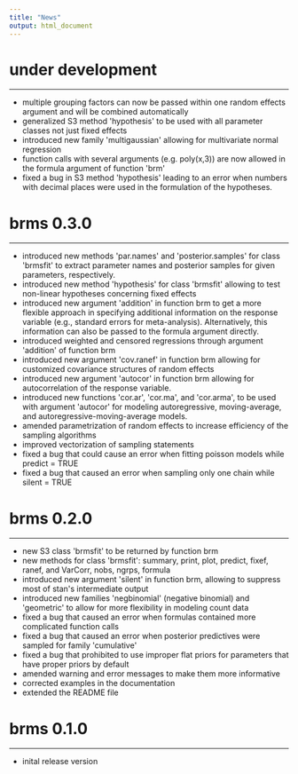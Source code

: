 ```yaml
---
title: "News"
output: html_document
---
```


# under development
----------------------------------------------------------------

* multiple grouping factors can now be passed within one random effects argument and will be combined automatically 
* generalized S3 method 'hypothesis' to be used with all parameter classes not just fixed effects
* introduced new family 'multigaussian' allowing for multivariate normal regression
* function calls with several arguments (e.g. poly(x,3)) are now allowed in the formula argument of function 'brm'
* fixed a bug in S3 method 'hypothesis' leading to an error when numbers with decimal places were used in the formulation of the hypotheses. 

# brms 0.3.0
----------------------------------------------------------------

* introduced new methods 'par.names' and 'posterior.samples' for class 'brmsfit' to extract parameter names and posterior samples for given parameters, respectively.
* introduced new method 'hypothesis' for class 'brmsfit' allowing to test non-linear hypotheses concerning fixed effects
* introduced new argument 'addition' in function brm to get a more flexible approach in specifying additional information on the response variable (e.g., standard errors for meta-analysis). Alternatively, this information can also be passed to the formula argument directly.
* introduced weighted and censored regressions through argument 'addition' of function brm
* introduced new argument 'cov.ranef' in function brm allowing for customized covariance structures of random effects
* introduced new argument 'autocor' in function brm allowing for autocorrelation of the response variable.
* introduced new functions 'cor.ar', 'cor.ma', and 'cor.arma', to be used with argument 'autocor' for modeling autoregressive, moving-average, and autoregressive-moving-average models. 
* amended parametrization of random effects to increase efficiency of the sampling algorithms
* improved vectorization of sampling statements
* fixed a bug that could cause an error when fitting poisson models while predict = TRUE
* fixed a bug that caused an error when sampling only one chain while silent = TRUE 

# brms 0.2.0
----------------------------------------------------------------

* new S3 class 'brmsfit' to be returned by function brm
* new methods for class 'brmsfit': 
  summary, print, plot, predict, fixef, ranef, and VarCorr, nobs, ngrps, formula
* introduced new argument 'silent' in function brm, allowing to suppress most 
  of stan's intermediate output
* introduced new families 'negbinomial' (negative binomial) and 'geometric' to allow for more flexibility in modeling count data
* fixed a bug that caused an error when formulas contained 
  more complicated function calls
* fixed a bug that caused an error when posterior predictives were sampled for family 'cumulative'
* fixed a bug that prohibited to use improper flat priors for parameters that have proper priors by default
* amended warning and error messages to make them more informative
* corrected examples in the documentation
* extended the README file

# brms 0.1.0 
----------------------------------------------------------------

* inital release version